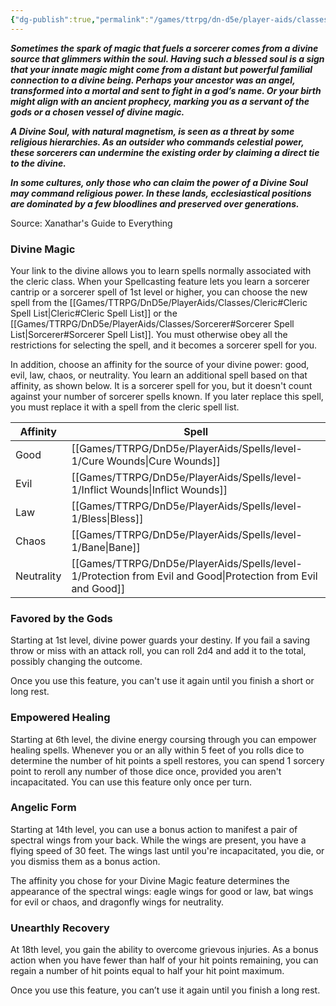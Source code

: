 ```yaml
---
{"dg-publish":true,"permalink":"/games/ttrpg/dn-d5e/player-aids/classes/class-specialisations/socererous-origin-divine-soul/","tags":["TTRPG/DND/5e"]}
---
```



**_Sometimes the spark of magic that fuels a sorcerer comes from a divine source that glimmers within the soul. Having such a blessed soul is a sign that your innate magic might come from a distant but powerful familial connection to a divine being. Perhaps your ancestor was an angel, transformed into a mortal and sent to fight in a god’s name. Or your birth might align with an ancient prophecy, marking you as a servant of the gods or a chosen vessel of divine magic._**

**_A Divine Soul, with natural magnetism, is seen as a threat by some religious hierarchies. As an outsider who commands celestial power, these sorcerers can undermine the existing order by claiming a direct tie to the divine._**

**_In some cultures, only those who can claim the power of a Divine Soul may command religious power. In these lands, ecclesiastical positions are dominated by a few bloodlines and preserved over generations._**

Source: Xanathar's Guide to Everything

### Divine Magic

Your link to the divine allows you to learn spells normally associated with the cleric class. When your Spellcasting feature lets you learn a sorcerer cantrip or a sorcerer spell of 1st level or higher, you can choose the new spell from the [[Games/TTRPG/DnD5e/PlayerAids/Classes/Cleric#Cleric Spell List\|Cleric#Cleric Spell List]] or the [[Games/TTRPG/DnD5e/PlayerAids/Classes/Sorcerer#Sorcerer Spell List\|Sorcerer#Sorcerer Spell List]]. You must otherwise obey all the restrictions for selecting the spell, and it becomes a sorcerer spell for you.

In addition, choose an affinity for the source of your divine power: good, evil, law, chaos, or neutrality. You learn an additional spell based on that affinity, as shown below. It is a sorcerer spell for you, but it doesn't count against your number of sorcerer spells known. If you later replace this spell, you must replace it with a spell from the cleric spell list.

|Affinity|Spell|
|---|---|
|Good|[[Games/TTRPG/DnD5e/PlayerAids/Spells/level-1/Cure Wounds\|Cure Wounds]]|
|Evil|[[Games/TTRPG/DnD5e/PlayerAids/Spells/level-1/Inflict Wounds\|Inflict Wounds]]|
|Law|[[Games/TTRPG/DnD5e/PlayerAids/Spells/level-1/Bless\|Bless]]|
|Chaos|[[Games/TTRPG/DnD5e/PlayerAids/Spells/level-1/Bane\|Bane]]|
|Neutrality|[[Games/TTRPG/DnD5e/PlayerAids/Spells/level-1/Protection from Evil and Good\|Protection from Evil and Good]]|

### Favored by the Gods

Starting at 1st level, divine power guards your destiny. If you fail a saving throw or miss with an attack roll, you can roll 2d4 and add it to the total, possibly changing the outcome.

Once you use this feature, you can't use it again until you finish a short or long rest.

### Empowered Healing

Starting at 6th level, the divine energy coursing through you can empower healing spells. Whenever you or an ally within 5 feet of you rolls dice to determine the number of hit points a spell restores, you can spend 1 sorcery point to reroll any number of those dice once, provided you aren't incapacitated. You can use this feature only once per turn.

### Angelic Form

Starting at 14th level, you can use a bonus action to manifest a pair of spectral wings from your back. While the wings are present, you have a flying speed of 30 feet. The wings last until you're incapacitated, you die, or you dismiss them as a bonus action.

The affinity you chose for your Divine Magic feature determines the appearance of the spectral wings: eagle wings for good or law, bat wings for evil or chaos, and dragonfly wings for neutrality.

### Unearthly Recovery

At 18th level, you gain the ability to overcome grievous injuries. As a bonus action when you have fewer than half of your hit points remaining, you can regain a number of hit points equal to half your hit point maximum.

Once you use this feature, you can’t use it again until you finish a long rest.

